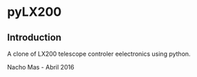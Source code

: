 __pyLX200__
========

Introduction
------------

A clone of LX200 telescope controler eelectronics using python.

Nacho Mas - Abril 2016


